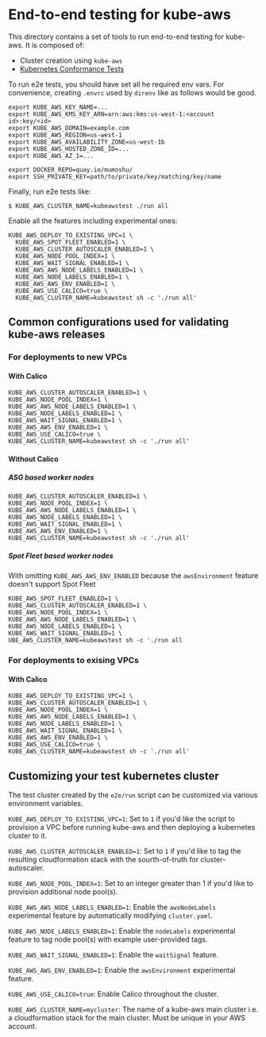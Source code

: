 # End-to-end testing for kube-aws

This directory contains a set of tools to run end-to-end testing for kube-aws.
It is composed of:

* Cluster creation using `kube-aws`
* [Kubernetes Conformance Tests](https://github.com/kubernetes/kubernetes/blob/master/docs/devel/e2e-tests.md#conformance-tests)

To run e2e tests, you should have set all he required env vars.
For convenience, creating `.envrc` used by `direnv` like as follows would be good.

```
export KUBE_AWS_KEY_NAME=...
export KUBE_AWS_KMS_KEY_ARN=arn:aws:kms:us-west-1:<account id>:key/<id>
export KUBE_AWS_DOMAIN=example.com
export KUBE_AWS_REGION=us-west-1
export KUBE_AWS_AVAILABILITY_ZONE=us-west-1b
export KUBE_AWS_HOSTED_ZONE_ID=...
export KUBE_AWS_AZ_1=...

export DOCKER_REPO=quay.io/mumoshu/
export SSH_PRIVATE_KEY=path/to/private/key/matching/key/name
```

Finally, run e2e tests like:

```
$ KUBE_AWS_CLUSTER_NAME=kubeawstest ./run all
```

Enable all the features including experimental ones:

```
KUBE_AWS_DEPLOY_TO_EXISTING_VPC=1 \
  KUBE_AWS_SPOT_FLEET_ENABLED=1 \
  KUBE_AWS_CLUSTER_AUTOSCALER_ENABLED=1 \
  KUBE_AWS_NODE_POOL_INDEX=1 \
  KUBE_AWS_WAIT_SIGNAL_ENABLED=1 \
  KUBE_AWS_AWS_NODE_LABELS_ENABLED=1 \
  KUBE_AWS_NODE_LABELS_ENABLED=1 \
  KUBE_AWS_AWS_ENV_ENABLED=1 \
  KUBE_AWS_USE_CALICO=true \
  KUBE_AWS_CLUSTER_NAME=kubeawstest sh -c './run all'
```

## Common configurations used for validating kube-aws releases

### For deployments to new VPCs

#### With Calico

```
KUBE_AWS_CLUSTER_AUTOSCALER_ENABLED=1 \
KUBE_AWS_NODE_POOL_INDEX=1 \
KUBE_AWS_AWS_NODE_LABELS_ENABLED=1 \
KUBE_AWS_NODE_LABELS_ENABLED=1 \
KUBE_AWS_WAIT_SIGNAL_ENABLED=1 \
KUBE_AWS_AWS_ENV_ENABLED=1 \
KUBE_AWS_USE_CALICO=true \
KUBE_AWS_CLUSTER_NAME=kubeawstest sh -c './run all'
```

#### Without Calico

##### ASG based worker nodes

```
KUBE_AWS_CLUSTER_AUTOSCALER_ENABLED=1 \
KUBE_AWS_NODE_POOL_INDEX=1 \
KUBE_AWS_AWS_NODE_LABELS_ENABLED=1 \
KUBE_AWS_NODE_LABELS_ENABLED=1 \
KUBE_AWS_WAIT_SIGNAL_ENABLED=1 \
KUBE_AWS_AWS_ENV_ENABLED=1 \
KUBE_AWS_CLUSTER_NAME=kubeawstest sh -c './run all'
```

##### Spot Fleet based worker nodes

With omitting `KUBE_AWS_AWS_ENV_ENABLED` because the `awsEnvironment` feature doesn't support Spot Fleet

```
KUBE_AWS_SPOT_FLEET_ENABLED=1 \
KUBE_AWS_CLUSTER_AUTOSCALER_ENABLED=1 \
KUBE_AWS_NODE_POOL_INDEX=1 \
KUBE_AWS_AWS_NODE_LABELS_ENABLED=1 \
KUBE_AWS_NODE_LABELS_ENABLED=1 \
KUBE_AWS_WAIT_SIGNAL_ENABLED=1 \
UBE_AWS_CLUSTER_NAME=kubeawstest sh -c './run all
```

### For deployments to exising VPCs

#### With Calico

```
KUBE_AWS_DEPLOY_TO_EXISTING_VPC=1 \
KUBE_AWS_CLUSTER_AUTOSCALER_ENABLED=1 \
KUBE_AWS_NODE_POOL_INDEX=1 \
KUBE_AWS_AWS_NODE_LABELS_ENABLED=1 \
KUBE_AWS_NODE_LABELS_ENABLED=1 \
KUBE_AWS_WAIT_SIGNAL_ENABLED=1 \
KUBE_AWS_AWS_ENV_ENABLED=1 \
KUBE_AWS_USE_CALICO=true \
KUBE_AWS_CLUSTER_NAME=kubeawstest sh -c './run all'
```

## Customizing your test kubernetes cluster

The test cluster created by the `e2e/run` script can be customized via various environment variables.

`KUBE_AWS_DEPLOY_TO_EXISTING_VPC=1`: Set to `1` if you'd like the script to provision a VPC before running kube-aws and then deploying a kubernetes cluster to it.

`KUBE_AWS_CLUSTER_AUTOSCALER_ENABLED=1`: Set to `1` if you'd like to tag the resulting cloudformation stack with the sourth-of-truth for cluster-autoscaler.

`KUBE_AWS_NODE_POOL_INDEX=1`: Set to an integer greater than 1 if you'd like to provision additional node pool(s).

`KUBE_AWS_AWS_NODE_LABELS_ENABLED=1`: Enable the `awsNodeLabels` experimental feature by automatically modifying `cluster.yaml`.

`KUBE_AWS_NODE_LABELS_ENABLED=1`: Enable the `nodeLabels` experimental feature to tag node pool(s) with example user-provided tags.

`KUBE_AWS_WAIT_SIGNAL_ENABLED=1`: Enable the `waitSignal` feature.

`KUBE_AWS_AWS_ENV_ENABLED=1`: Enable the `awsEnvironment` experimental feature.

`KUBE_AWS_USE_CALICO=true`: Enable Calico throughout the cluster.

`KUBE_AWS_CLUSTER_NAME=mycluster`: The name of a kube-aws main cluster i.e. a cloudformation stack for the main cluster. Must be unique in your AWS account.


